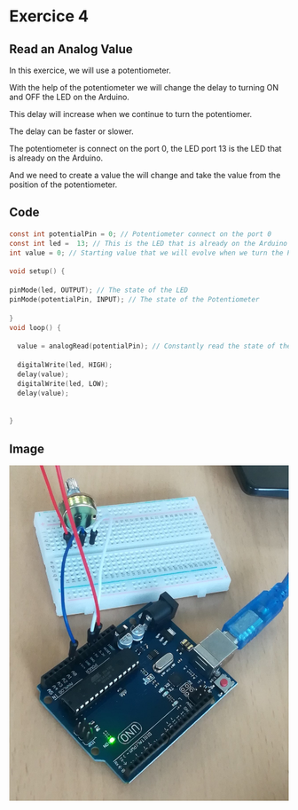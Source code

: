 # Exercice 4

## Read an Analog Value

In this exercice, we will use a potentiometer. 

With the help of the potentiometer we will change the delay to turning ON and OFF the LED on the Arduino. 

This delay will increase when we continue to turn the potentiomer. 

The delay can be faster or slower.

The potentiometer is connect on the port 0, the LED port 13 is the LED that is already on the Arduino.

And we need to create a value the will change and take the value from the position of the potentiometer.
## Code 

  ```C
const int potentialPin = 0; // Potentiometer connect on the port 0
const int led =  13; // This is the LED that is already on the Arduino
int value = 0; // Starting value that we will evolve when we turn the Potentiometer

void setup() {
 
  pinMode(led, OUTPUT); // The state of the LED
  pinMode(potentialPin, INPUT); // The state of the Potentiometer
  
}
void loop() {

    value = analogRead(potentialPin); // Constantly read the state of the Potentiometer
    
    digitalWrite(led, HIGH);
    delay(value);
    digitalWrite(led, LOW);
    delay(value);


}
```
## Image
![Example](https://github.com/efrei-paris-sud/2020-H-Team-of-2/blob/main/lab/1/Exercise/4/Exercice4.jpg)
